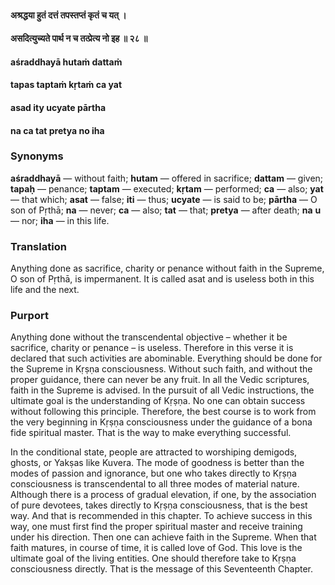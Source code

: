 #### अश्रद्धया हुतं दत्तं तपस्तप्तं कृतं च यत् ।
#### असदित्युच्यते पार्थ न च तत्प्रेत्य नो इह ॥ २८ ॥

#### aśraddhayā hutaṁ dattaṁ
#### tapas taptaṁ kṛtaṁ ca yat
#### asad ity ucyate pārtha
#### na ca tat pretya no iha

### Synonyms

**aśraddhayā** — without faith; **hutam** — offered in sacrifice; **dattam** — given; **tapaḥ** — penance; **taptam** — executed; **kṛtam** — performed; **ca** — also; **yat** — that which; **asat** — false; **iti** — thus; **ucyate** — is said to be; **pārtha** — O son of Pṛthā; **na** — never; **ca** — also; **tat** — that; **pretya** — after death; **na** **u** — nor; **iha** — in this life.

### Translation

Anything done as sacrifice, charity or penance without faith in the Supreme, O son of Pṛthā, is impermanent. It is called asat and is useless both in this life and the next.

### Purport

Anything done without the transcendental objective – whether it be sacrifice, charity or penance – is useless. Therefore in this verse it is declared that such activities are abominable. Everything should be done for the Supreme in Kṛṣṇa consciousness. Without such faith, and without the proper guidance, there can never be any fruit. In all the Vedic scriptures, faith in the Supreme is advised. In the pursuit of all Vedic instructions, the ultimate goal is the understanding of Kṛṣṇa. No one can obtain success without following this principle. Therefore, the best course is to work from the very beginning in Kṛṣṇa consciousness under the guidance of a bona fide spiritual master. That is the way to make everything successful.

In the conditional state, people are attracted to worshiping demigods, ghosts, or Yakṣas like Kuvera. The mode of goodness is better than the modes of passion and ignorance, but one who takes directly to Kṛṣṇa consciousness is transcendental to all three modes of material nature. Although there is a process of gradual elevation, if one, by the association of pure devotees, takes directly to Kṛṣṇa consciousness, that is the best way. And that is recommended in this chapter. To achieve success in this way, one must first find the proper spiritual master and receive training under his direction. Then one can achieve faith in the Supreme. When that faith matures, in course of time, it is called love of God. This love is the ultimate goal of the living entities. One should therefore take to Kṛṣṇa consciousness directly. That is the message of this Seventeenth Chapter.
